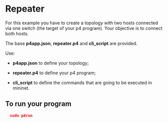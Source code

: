 # Repeater

For this example you have to create a topology with two hosts connected via one switch (the target of your p4 program). Your objective is to connect both hosts.

The base **p4app.json**, **repeater.p4** and **cli_script** are provided.  

Use:

* **p4app.json** to define your topology;

* **repeater.p4** to define your p4 program;

* **cli_script** to define the commands that are going to be executed in mininet.

## To run your program

```json
  sudo p4run
```

